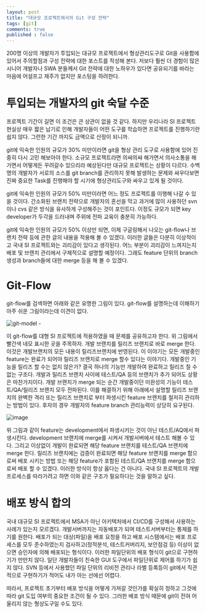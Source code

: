 ```yaml
---
layout: post
title: "대규모 프로젝트에서의 Git 구성 전략"
tags: [git]
comments: true
published : false
---
```


200명 이상의 개발자가 투입되는 대규모 프로젝트에서 형상관리도구로 Git을 사용함에 있어서 주의할점과 구성 전략에 대한 포스트를 작성해 본다. 저보다 훨씬 더 경험이 많은 시니어 개발자나 SWA 분들께서 Git 전략에 대한 노하우가 있다면 공유되기를 바라는 마음에 어설프고 재주가 없지만 포스팅을 하려한다. 

# 투입되는 개발자의 git 숙달 수준

프로젝트 기간이 길면 이 조건은 큰 상관이 없을 것 같다. 하지만 우리나라 SI 프로젝트 현실상 매우 짧은 납기로 인해 개발자들이 어떤 도구를 학습하면 프로젝트를 진행하기란 쉽지 않다. 그런한 기간 까지도 금액으로 산정이 되니까.

git에 익숙한 인원의 규모가 30% 미만이라면 git을 형상 관리 도구로 사용함에 있어 진중히 다시 고민 해보아야 한다. 소규모 프로젝트라면 의쌰의쌰 해가면서 의사소통을 해가면서 어떻게든 꾸려갈수 있으리라 예상된다만 대규모 프로젝트는 상황이 다르다. 수백명의 개발자가 서로의 소스를 git branch를 관리하지 못해 발생하는 문제와 싸우다보면 진짜 중요한 Task를 진행해야 할 시기에 형상관리도구와 싸우고 있게 될 것이다.

git에 익숙한 인원의 규모가 50% 미만이라면 어느 정도 프로젝트를 이행해 나갈 수 있을 것이다. 간소화된 브랜치 전략으로 개발자의 혼선을 막고 과거에 많이 사용하던 svn이나 cvs 같은 방식을 유사하게 구성해주는 것이 포인트다. 이정도 규모가 되면 key developer가 두각을 드러내며 주위에 전파 교육이 충분히 가능하다.

git에 익숙한 인원의 규모가 50% 이상만 되면, 이제 구글링해서 나오는 git-flow나 브랜치 전략 등에 관한 글의 내용을 적용해 볼 수 있겠다. 이러한 글들은 다분히 이상적이고 국내 SI 프로젝트와는 괴리감이 있다고 생각된다. 어느 부분이 괴리감이 느껴지는지 배포 및 브랜치 관리에서 구체적으로 설명할 예정이다. 그래도 feature 단위의 branch 생성과 branch들에 대한 merge 등을 해 볼 수 있겠다.

# Git-Flow 

git-flow를 검색하면 아래와 같은 유명한 그림이 있다. git-flow를 설명하는데 이해하기 아주 쉬운 그림이라는데 이견이 없다.

![git-model -](https://user-images.githubusercontent.com/19382541/53294255-a6cee380-3826-11e9-9264-f1461f5dc40f.png)

이 git-flow를 대형 SI 프로젝트에 적용하였을 때 문제를 공유하고자 한다. 위 그림에서 빨간색 네모 표시한 곳을 주목하자. 개발 브랜치를 릴리즈 브랜치로 바로 merge 한다. 이것은 개발브랜치의 모든 내용이 릴리즈브랜치에 반영된다. 이 이야기는 모든 개발중인 feature는 완료가 되어야 릴리즈 브랜치로 merge 할수 있다는 이야기다. 개발중인 기능을 릴리즈 할 수는 없지 않은가? 결국 하나의 기능만 개발하여 완료하고 릴리즈 칠 수 없는 구조다. 개발과 릴리즈 브랜치 사이에 테스트/QA 등의 브랜치가 추가 되어도 상황은 마찬가지이다. 개발 브랜치가 merge 되는 순간 개발중이던 미완성의 기능이 테스트/QA/릴리즈 브랜치 모두 전파된다. 이를 해결하기 위해 아래에서 설명할 릴리즈 브랜치의 완벽한 격리 또는 릴리즈 브랜치로 부터 파생시킨 feature 브랜치를 철저히 관리하는 방법이 있다. 후자의 경우 개발자의 feature branch 관리능력이 상당히 요구된다. 

![image](https://user-images.githubusercontent.com/19382541/54079724-4ad78500-4325-11e9-8853-151a93e16e31.png)


위 그림과 같이 feature는 development에서 파생시키는 것이 아닌 테스트/AQ에서 파생시킨다. development 브랜치에 merge를 시켜서 개발서버에서 테스트 해볼 수 있다. 그리고 이상없이 개발이 완료되면 해당 feature 브랜치를 테스트/QA 브랜치에 merge 한다. 릴리즈 브랜치에는 검증이 완료되면 해당 feature 브랜치를 merge 함으로써 배포 시키는 방법 또는 해당 feature가 포함된 테스트/QA 브랜치를 merge 함으로써 배포 할 수 있겠다.
이러한 방식이 항상 옳다는 건 아니다. 국내 SI 프로젝트의 개발 프로세스를 따라가려고 하면 이와 같은 구조가 필요하다는 것을 말하고 싶다.


# 배포 방식 합의

국내 대규모 SI 프로젝트에서 MSA가 아닌 아키텍처에서 CI/CD를 구성해서 사용하는 사례가 있는지 모르겠다. 개발서버까지는 자동배포가 되며 테스트서버부터는 통제를 하기를 원한다. 배포가 되는 대상(파일)을 배포 요청을 하고 배포 시스템에서는 배포 프로세스를 모두 준수하였는지 검사하고(정적분석, 테스트커버리지, 보안점검 등) 이상이 없으면 승인자에 의해 배포되는 형식이다. 이러한 파일단위의 배포 형식이 git으로 구현하기가 만만치 않다. 일단 개발자들이 친숙한 GUI 도구에서 파일단위로 제어를 하기가 쉽지 않다. SVN 등에서 사용했던 파일 단위의 리비전 관리나 라벨 등록등이 git에서 직관적으로 구현하기가 적어도 내가 아는 선에선 어렵다. 

따라서, 프로젝트 초기부터 배포 방식을 어떻게 가져갈 것인가를 확실히 정하고 그것에 따라 git 도입 여부의 중요한 조건이 될 수 있다. 그러한 배포 방식 때문에 git이 전혀 어울리지 않는 형상도구일 수도 있다.

